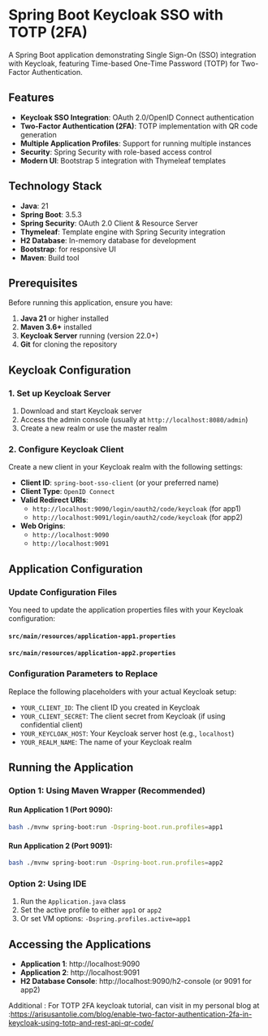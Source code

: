 # Spring Boot Keycloak SSO with TOTP (2FA)

A Spring Boot application demonstrating Single Sign-On (SSO) integration with Keycloak, featuring Time-based One-Time Password (TOTP) for Two-Factor Authentication.

## Features

- **Keycloak SSO Integration**: OAuth 2.0/OpenID Connect authentication
- **Two-Factor Authentication (2FA)**: TOTP implementation with QR code generation
- **Multiple Application Profiles**: Support for running multiple instances
- **Security**: Spring Security with role-based access control
- **Modern UI**: Bootstrap 5 integration with Thymeleaf templates

## Technology Stack

- **Java**: 21
- **Spring Boot**: 3.5.3
- **Spring Security**: OAuth 2.0 Client & Resource Server
- **Thymeleaf**: Template engine with Spring Security integration
- **H2 Database**: In-memory database for development
- **Bootstrap**: for responsive UI
- **Maven**: Build tool

## Prerequisites

Before running this application, ensure you have:

1. **Java 21** or higher installed
2. **Maven 3.6+** installed
3. **Keycloak Server** running (version 22.0+)
4. **Git** for cloning the repository

## Keycloak Configuration

### 1. Set up Keycloak Server

1. Download and start Keycloak server
2. Access the admin console (usually at `http://localhost:8080/admin`)
3. Create a new realm or use the master realm

### 2. Configure Keycloak Client

Create a new client in your Keycloak realm with the following settings:

- **Client ID**: `spring-boot-sso-client` (or your preferred name)
- **Client Type**: `OpenID Connect`
- **Valid Redirect URIs**: 
  - `http://localhost:9090/login/oauth2/code/keycloak` (for app1)
  - `http://localhost:9091/login/oauth2/code/keycloak` (for app2)
- **Web Origins**: 
  - `http://localhost:9090`
  - `http://localhost:9091`

## Application Configuration

### Update Configuration Files

You need to update the application properties files with your Keycloak configuration:

#### `src/main/resources/application-app1.properties`
#### `src/main/resources/application-app2.properties`

### Configuration Parameters to Replace

Replace the following placeholders with your actual Keycloak setup:

- `YOUR_CLIENT_ID`: The client ID you created in Keycloak
- `YOUR_CLIENT_SECRET`: The client secret from Keycloak (if using confidential client)
- `YOUR_KEYCLOAK_HOST`: Your Keycloak server host (e.g., `localhost`)
- `YOUR_REALM_NAME`: The name of your Keycloak realm

## Running the Application

### Option 1: Using Maven Wrapper (Recommended)

#### Run Application 1 (Port 9090):
```bash
bash ./mvnw spring-boot:run -Dspring-boot.run.profiles=app1
```
#### Run Application 2 (Port 9091):
```bash
bash ./mvnw spring-boot:run -Dspring-boot.run.profiles=app2
```

### Option 2: Using IDE

1. Run the `Application.java` class
2. Set the active profile to either `app1` or `app2`
3. Or set VM options: `-Dspring.profiles.active=app1`

## Accessing the Applications

- **Application 1**: http://localhost:9090
- **Application 2**: http://localhost:9091
- **H2 Database Console**: http://localhost:9090/h2-console (or 9091 for app2)

Additional : 
For TOTP 2FA keycloak tutorial, can visit in my personal blog at :https://arisusantolie.com/blog/enable-two-factor-authentication-2fa-in-keycloak-using-totp-and-rest-api-qr-code/

